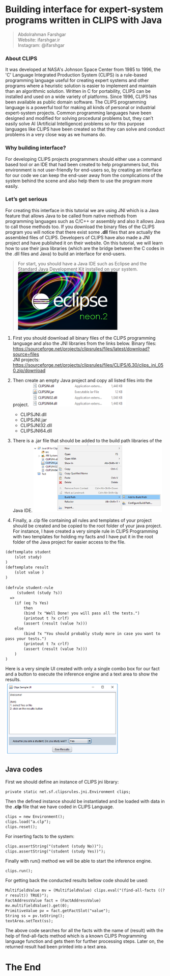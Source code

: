 # Building interface for expert-system programs written in CLIPS with Java  

> Abdolrahman Farshgar  
> Website: ifarshgar.ir  
> Instagram: @ifarshgar  

  
### About CLIPS
It was developed at NASA's Johnson Space Center from 1985 to 1996, the 'C' Language Integrated Production System (CLIPS) is a rule-based programming language useful for creating expert systems and other programs where a heuristic solution is easier to implement and maintain than an algorithmic solution. Written in C for portability, CLIPS can be installed and used on a wide variety of platforms. Since 1996, CLIPS has been available as public domain software. 
The CLIPS  programming language is a powerful tool for making all kinds of personal or industrial expert-system projects. Common programming languages have been designed and modified for solving procedural problems but, they can’t easily solve AI (Artificial Intelligence) problems so for this purpose languages like CLIPS have been created so that they can solve and conduct problems in a very close way as we humans do.

### Why building interface?
For developing CLIPS projects programmers should either use a command based tool or an IDE that had been created to help programmers but, this environment is not user-friendly for end-users so, by creating an interface for our code we can keep the end-user away from the complications of the system behind the scene and also help them to use the program more easily.  
  
### Let’s get serious
For creating this interface in this tutorial we are using JNI  which is a Java feature that allows Java to be called from native methods from programming languages such as C/C++ or assembly and also it allows Java to call those methods too. If you download the binary files of the CLIPS program you will notice that there exist some **.dll** files that are actually the assembled files of CLIPS. 
Developers of CLIPS have also made a JNI project and have published it on their website. On this tutorial, we will learn how to use their java libraries (which are the bridge between the C codes in the .dll files and Java) to build an interface for end-users.  
  
  
> For start, you should have a Java IDE such as Eclipse and the Standard Java Development Kit installed on your system.
	<img src="images/eclipse.png?width=312&height=182&cropmode=none" width="312" height="182" />
  
  
  
1.	First you should download all binary files of the CLIPS programming language and also the JNI libraries from the links below.
Binary files:  
https://sourceforge.net/projects/clipsrules/files/latest/download?source=files  
JNI projects:  
https://sourceforge.net/projects/clipsrules/files/CLIPS/6.30/clips_jni_050.zip/download
  
  
2.	Then create an empty Java project and copy all listed files into the project.
	<img src="images/jni-files.png?width=302&height=73&cropmode=none" width="302" height="73" />

    - CLIPSJNI.dll
    - CLIPSJNI.jar
    - CLIPSJNI32.dll
    - CLIPSJNI64.dll

3.	There is a .jar file that should be added to the build path libraries of the Java IDE.
	<img src="images/add-to-path.png?width=403&height=216&cropmode=none" width="403" height="216" />
  
  
4.	Finally, a .clp file containing all rules and templates of your project should be created and be copied to the root folder of your java project. For instance, I have created a very simple rule in CLIPS Programming with two templates for holding my facts and I have put it in the root folder of the Java project for easier access to the file.
  
  
~~~ CLIPS
(deftemplate student
	(slot study)
)
(deftemplate result
	(slot value )
)

(defrule student-rule 
	 (student (study ?s))
  =>
  	(if (eq ?s Yes) 
  		then
  		(bind ?x "Well Done! you will pass all the tests.")
 		(printout t ?x crlf)
 		(assert (result (value ?x)))
 	else 
 		(bind ?x "You should probably study more in case you want to pass your tests.")
 		(printout t ?x crlf) 
 		(assert (result (value ?x)))
 	)
)
~~~
  
  
Here is a very simple UI created with only a single combo box for our fact and a button to execute the inference engine and a text area to show the results.  
	<img src="images/final-program.png?width=359&height=229&cropmode=none" width="359" height="229" />  
  
  
  
  
## Java codes

First we should define an instance of CLIPS jni library:
~~~
private static net.sf.clipsrules.jni.Environment clips;
~~~

Then the defined instance should be instantiated and be loaded with data in the **.clp** file that we have coded in CLIPS Language.

~~~
clips = new Environment();
clips.load("a.clp");	
clips.reset();
~~~


For inserting facts to the system:
~~~
clips.assertString("(student (study No))"); 
clips.assertString("(student (study Yes))"); 
~~~

Finally with run() method we will be able to start the inference engine.
~~~
clips.run();
~~~

For getting back the conducted results bellow code should be used:
~~~
MultifieldValue mv = (MultifieldValue) clips.eval("(find-all-facts ((?r result)) TRUE)");
FactAddressValue fact = (FactAddressValue) mv.multifieldValue().get(0);
PrimitiveValue pv = fact.getFactSlot("value");
String ss = pv.toString();
textArea.setText(ss);
~~~

The above code searches for all the facts with the name of (result) with the help of find-all-facts method which is a known CLIPS Programming language function and gets them for further processing steps. Later on, the returned result had been printed into a text area.

# The End
